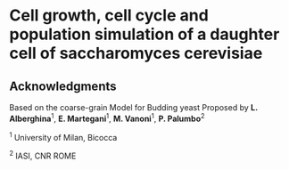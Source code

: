 # Cell growth, cell cycle and population simulation of a daughter cell of saccharomyces cerevisiae
## Acknowledgments
Based on the coarse-grain Model for Budding yeast Proposed by **L. Alberghina**<sup>1</sup>,  **E. Martegani**<sup>1</sup>, **M. Vanoni**<sup>1</sup>, **P. Palumbo**<sup>2</sup>

<sup>1</sup> University of Milan, Bicocca

<sup>2</sup> IASI, CNR ROME
